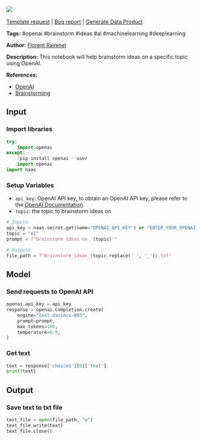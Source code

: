 <a href="https://app.naas.ai/user-redirect/naas/downloader?url=https://raw.githubusercontent.com/jupyter-naas/awesome-notebooks/master/OpenAI/OpenAI_Brainstorm_ideas.ipynb" target="_parent"><img src="https://naasai-public.s3.eu-west-3.amazonaws.com/open_in_naas.svg"/></a><br><br><a href="https://github.com/jupyter-naas/awesome-notebooks/issues/new?assignees=&labels=&template=template-request.md&title=Tool+-+Action+of+the+notebook+">Template request</a> | <a href="https://github.com/jupyter-naas/awesome-notebooks/issues/new?assignees=&labels=bug&template=bug_report.md&title=OpenAI+-+Brainstorm+ideas:+Error+short+description">Bug report</a> | <a href="https://app.naas.ai/user-redirect/naas/downloader?url=https://raw.githubusercontent.com/jupyter-naas/awesome-notebooks/master/Naas/Naas_Start_data_product.ipynb" target="_parent">Generate Data Product</a>

**Tags:** #openai #brainstorm #ideas #ai #machinelearning #deeplearning

**Author:** [Florent Ravenel](https://www.linkedin.com/in/florent-ravenel/)

**Description:** This notebook will help brainstorm ideas on a specific topic using OpenAI.

**References:**
- [OpenAI](https://openai.com/)
- [Brainstorming](https://en.wikipedia.org/wiki/Brainstorming)

## Input

### Import libraries


```python
try:
    import openai
except:
    !pip install openai --user
    import openai
import naas
```

### Setup Variables
- `api_key`: OpenAI API key, to obtain an OpenAI API key, please refer to the [OpenAI Documentation](https://openai.com/docs/).
- `topic`: the topic to brainstorm ideas on


```python
# Inputs
api_key = naas.secret.get(name="OPENAI_API_KEY") or "ENTER_YOUR_OPENAI_API_KEY"
topic = "AI"
prompt = f"Brainstorm ideas on '{topic}'"

# Outputs
file_path = f"Brainstorm_ideas_{topic.replace(' ', '_')}.txt"
```

## Model

### Send requests to OpenAI API


```python
openai.api_key = api_key
response = openai.Completion.create(
    engine="text-davinci-003",
    prompt=prompt,
    max_tokens=100,
    temperature=0.9,
)
```

### Get text


```python
text = response['choices'][0]['text']
print(text)
```

## Output

### Save text to txt file


```python
text_file = open(file_path, "w")
text_file.write(text)
text_file.close()
```


```python

```
